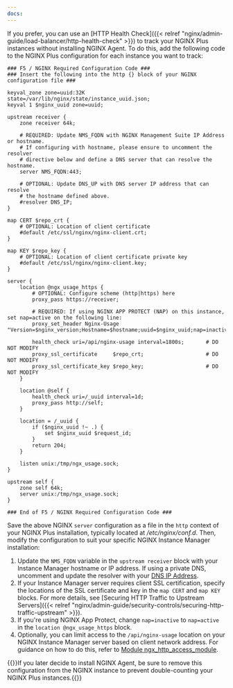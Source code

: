 ```yaml
---
docs:
---
```


If you prefer, you can use an [HTTP Health Check]({{< relref "nginx/admin-guide/load-balancer/http-health-check" >}}) to track your NGINX Plus instances without installing NGINX Agent. To do this, add the following code to the NGINX Plus configuration for each instance you want to track:

```nginx
### F5 / NGINX Required Configuration Code ###
### Insert the following into the http {} block of your NGINX configuration file ###

keyval_zone zone=uuid:32K state=/var/lib/nginx/state/instance_uuid.json;
keyval 1 $nginx_uuid zone=uuid;

upstream receiver {
    zone receiver 64k;

    # REQUIRED: Update NMS_FQDN with NGINX Management Suite IP Address or hostname.
    # If configuring with hostname, please ensure to uncomment the resolver
    # directive below and define a DNS server that can resolve the hostname.
    server NMS_FQDN:443;

    # OPTIONAL: Update DNS_UP with DNS server IP address that can resolve
    # the hostname defined above.
    #resolver DNS_IP;
}

map CERT $repo_crt {
    # OPTIONAL: Location of client certificate
    #default /etc/ssl/nginx/nginx-client.crt;
}

map KEY $repo_key {
    # OPTIONAL: Location of client certificate private key
    #default /etc/ssl/nginx/nginx-client.key;
}

server {
    location @ngx_usage_https {
        # OPTIONAL: Configure scheme (http|https) here
        proxy_pass https://receiver;

        # REQUIRED: If using NGINX APP PROTECT (NAP) on this instance, set nap=active on the following line:
        proxy_set_header Nginx-Usage "Version=$nginx_version;Hostname=$hostname;uuid=$nginx_uuid;nap=inactive"; 

        health_check uri=/api/nginx-usage interval=1800s;       # DO NOT MODIFY
        proxy_ssl_certificate     $repo_crt;                    # DO NOT MODIFY
        proxy_ssl_certificate_key $repo_key;                    # DO NOT MODIFY
    }

    location @self {
        health_check uri=/_uuid interval=1d;
        proxy_pass http://self;
    }

    location = /_uuid {
        if ($nginx_uuid !~ .) {
            set $nginx_uuid $request_id;
        }
        return 204;
    }

    listen unix:/tmp/ngx_usage.sock;
}

upstream self {
    zone self 64k;
    server unix:/tmp/ngx_usage.sock;
}

### End of F5 / NGINX Required Configuration Code ###
```

Save the above NGINX `server` configuration as a file in the `http` context of your NGINX Plus installation, typically located at _/etc/nginx/conf.d_. Then, modify the configuration to suit your specific NGINX Instance Manager installation:


1. Update the `NMS_FQDN` variable in the `upstream receiver` block with your Instance Manager hostname or IP address. If using a private DNS, uncomment and update the resolver with your [DNS IP Address](http://nginx.org/en/docs/http/ngx_http_upstream_module.html#resolver).
2. If your Instance Manager server requires client SSL certification, specify the locations of the SSL certificate and key in the `map CERT` and `map KEY` blocks. For more details, see [Securing HTTP Traffic to Upstream Servers]({{< relref "nginx/admin-guide/security-controls/securing-http-traffic-upstream" >}}).
3. If you're using NGINX App Protect, change `nap=inactive` to `nap=active` in the `location @ngx_usage_https` block.
4. Optionally, you can limit access to the `/api/nginx-usage` location on your NGINX Instance Manager server based on client network address. For guidance on how to do this, refer to [Module ngx_http_access_module](http://nginx.org/en/docs/http/ngx_http_access_module.html).

{{<important>}}If you later decide to install NGINX Agent, be sure to remove this configuration from the NGINX instance to prevent double-counting your NGINX Plus instances.{{</important>}}
